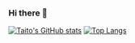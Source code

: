 ### Hi there 👋
[![Taito's GitHub stats](https://github-readme-stats.vercel.app/api?username=Taito-Code&hide=stars&count_private=true&show_icons=true)](#)
[![Top Langs](https://github-readme-stats.vercel.app/api/top-langs/?username=Taito-Code&layout=compact)](#)

